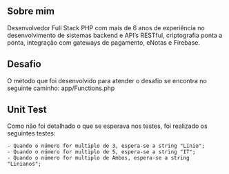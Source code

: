 ## Sobre mim

Desenvolvedor Full Stack PHP com mais de 6 anos de experiência no desenvolvimento de sistemas backend e API’s RESTful, criptografia ponta a ponta, integração com gateways de pagamento, eNotas e Firebase.

## Desafio

O método que foi desenvolvido para atender o desafio se encontra no seguinte caminho: app/Functions.php

## Unit Test

Como não foi detalhado o que se esperava nos testes, foi realizado os seguintes testes:

    - Quando o número for multiplo de 3, espera-se a string "Linio";
    - Quando o número for multiplo de 5, espera-se a string "IT";
    - Quando o número for multiplo de Ambos, espera-se a string "Linianos";
    
    
